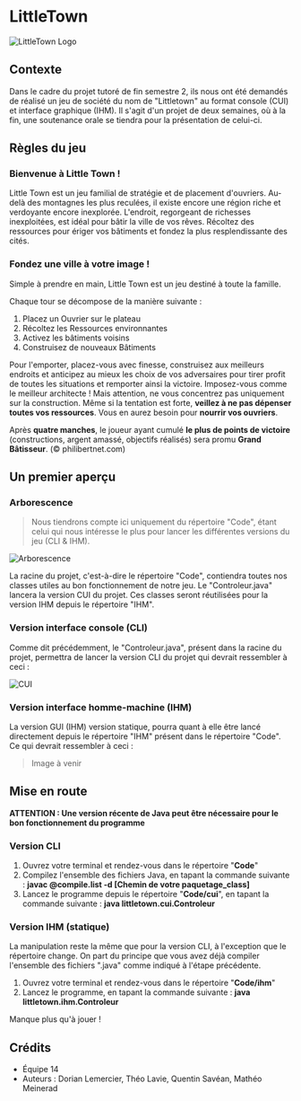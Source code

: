 # LittleTown

![LittleTown Logo](https://www.iello.fr/sites/default/files/2019-05/couv-article2.png)

## Contexte 

Dans le cadre du projet tutoré de fin semestre 2, ils nous ont été demandés de réalisé un jeu de société du nom de "Littletown" au format console (CUI) et interface graphique (IHM). Il s'agit d'un projet de deux semaines, où à la fin, une soutenance orale se tiendra pour la présentation de celui-ci.

## Règles du jeu

### Bienvenue à Little Town !

Little Town est un jeu familial de stratégie et de placement d'ouvriers. Au-delà des montagnes les plus reculées, il existe encore une région riche et verdoyante encore inexplorée. L'endroit, regorgeant de richesses inexploitées, est idéal pour bâtir la ville de vos rêves. Récoltez des ressources pour ériger vos bâtiments et fondez la plus resplendissante des cités.

### Fondez une ville à votre image !

Simple à prendre en main, Little Town est un jeu destiné à toute la famille. 

Chaque tour se décompose de la manière suivante : 
1. Placez un Ouvrier sur le plateau
2. Récoltez les Ressources environnantes  
3. Activez les bâtiments voisins 
4. Construisez de nouveaux Bâtiments 

Pour l'emporter, placez-vous avec finesse, construisez aux meilleurs endroits et anticipez au mieux les choix de vos adversaires pour tirer profit de toutes les situations et remporter ainsi la victoire. Imposez-vous comme le meilleur architecte !
Mais attention, ne vous concentrez pas uniquement sur la construction. Même si la tentation est forte, **veillez à ne pas dépenser toutes vos ressources**. Vous en aurez besoin pour **nourrir vos ouvriers**.

Après **quatre manches**, le joueur ayant cumulé **le plus de points de victoire** (constructions, argent amassé, objectifs réalisés) sera promu **Grand Bâtisseur**. (© philibertnet.com)

## Un premier aperçu

### Arborescence

> Nous tiendrons compte ici uniquement du répertoire "Code", étant celui qui nous intéresse le plus pour lancer les différentes versions du jeu (CLI & IHM).

![Arborescence](https://i.ibb.co/ynxSTKS/Capture-d-e-cran-2021-06-14-a-08-29-15.png)

La racine du projet, c'est-à-dire le répertoire "Code", contiendra toutes nos classes utiles au bon fonctionnement de notre jeu. Le "Controleur.java" lancera la version CUI du projet. Ces classes seront réutilisées pour la version IHM depuis le répertoire "IHM". 

### Version interface console (CLI)

Comme dit précédemment, le "Controleur.java", présent dans la racine du projet, permettra de lancer la version CLI du projet qui devrait ressembler à ceci :

![CUI](https://i.ibb.co/nm2khJC/Capture-d-e-cran-2021-06-14-a-08-26-07.png)

### Version interface homme-machine (IHM)

La version GUI (IHM) version statique, pourra quant à elle être lancé directement depuis le répertoire "IHM" présent dans le répertoire "Code". Ce qui devrait ressembler à ceci :

> Image à venir

## Mise en route

**ATTENTION : Une version récente de Java peut être nécessaire pour le bon fonctionnement du programme**

### Version CLI

1. Ouvrez votre terminal et rendez-vous dans le répertoire "**Code**"
2. Compilez l'ensemble des fichiers Java, en tapant la commande suivante : __javac @compile.list -d [Chemin de votre paquetage_class]__
3. Lancez le programme depuis le répertoire "**Code/cui**", en tapant la commande suivante : **java littletown.cui.Controleur**

### Version IHM (statique)

La manipulation reste la même que pour la version CLI, à l'exception que le répertoire change. On part du principe que vous avez déjà compiler l'ensemble des fichiers ".java" comme indiqué à l'étape précédente. 

1. Ouvrez votre terminal et rendez-vous dans le répertoire "**Code/ihm**"
3. Lancez le programme, en tapant la commande suivante : **java littletown.ihm.Controleur**

Manque plus qu'à jouer !

## Crédits

- Équipe 14
- Auteurs : Dorian Lemercier, Théo Lavie, Quentin Savéan, Mathéo Meinerad
